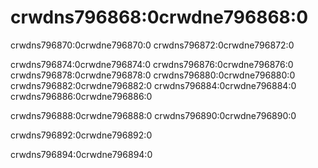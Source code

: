 # crwdns796868:0crwdne796868:0

crwdns796870:0crwdne796870:0 crwdns796872:0crwdne796872:0

crwdns796874:0crwdne796874:0 crwdns796876:0crwdne796876:0 crwdns796878:0crwdne796878:0 crwdns796880:0crwdne796880:0 crwdns796882:0crwdne796882:0 crwdns796884:0crwdne796884:0 crwdns796886:0crwdne796886:0

crwdns796888:0crwdne796888:0 crwdns796890:0crwdne796890:0

crwdns796892:0crwdne796892:0

crwdns796894:0crwdne796894:0
